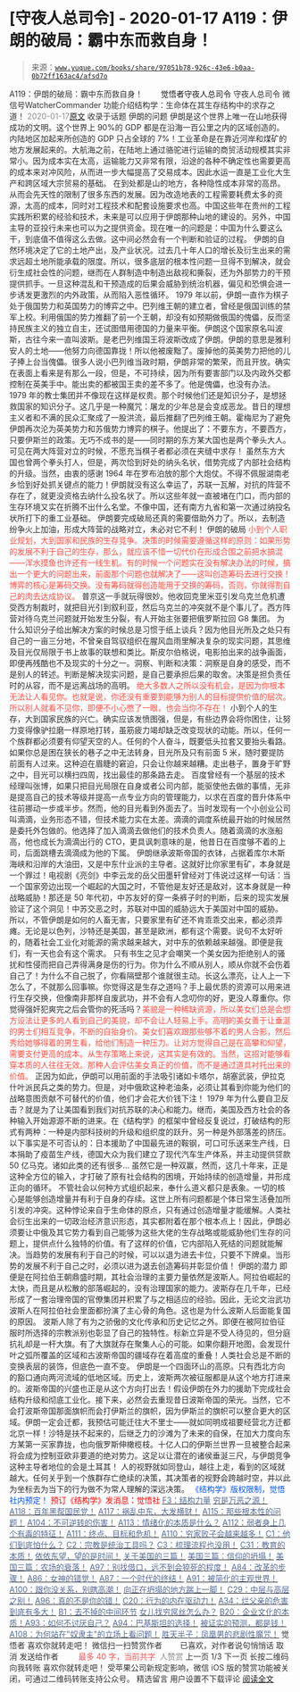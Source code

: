 # [守夜人总司令] - 2020-01-17 A119：伊朗的破局：霸中东而救自身！

> 来源：[`www.yuque.com/books/share/97051b78-926c-43e6-b0aa-0b72ff163ac4/afsd7o`](https://www.yuque.com/books/share/97051b78-926c-43e6-b0aa-0b72ff163ac4/afsd7o)

<ne-p id="520f42f3293818f927861ebbd5b15da4_p_0" data-lake-id="520f42f3293818f927861ebbd5b15da4_p_0"><ne-text id="u6467424b" style="color: rgb(51, 51, 51);">A119：伊朗的破局：霸中东而救自身！</ne-text></ne-p> <ne-p id="304b58cfee9ee16399b044ade48e52b5" data-lake-id="304b58cfee9ee16399b044ade48e52b5"><ne-text id="u4703886d" ne-fontsize="12" style="color: rgb(255, 255, 255);">原创</ne-text><ne-text id="u2a7ddf5f" ne-fontsize="14">觉悟者</ne-text><ne-text id="u7c0031c1" ne-fontsize="14">守夜人总司令</ne-text></ne-p> <ne-p id="181df6ce7c3172140ff128de634c569e" data-lake-id="181df6ce7c3172140ff128de634c569e"><ne-text id="ua7d48c2e" ne-fontsize="14" ne-bold="true" style="color: rgb(51, 51, 51);">守夜人总司令</ne-text></ne-p> <ne-p id="5604dbc8f9f40ed4170dadb7697cf271" data-lake-id="5604dbc8f9f40ed4170dadb7697cf271"><ne-text id="u1c6f241c" ne-fontsize="14" style="color: rgb(51, 51, 51);">微信号</ne-text><ne-text id="u0c60185a" ne-fontsize="14" style="color: rgb(51, 51, 51);">WatcherCommander</ne-text></ne-p> <ne-p id="de1d887469c674d0d495781a9a13304f" data-lake-id="de1d887469c674d0d495781a9a13304f"><ne-text id="u2f7f7523" ne-fontsize="14" style="color: rgb(51, 51, 51);">功能介绍</ne-text><ne-text id="uad681a4b" ne-fontsize="14" style="color: rgb(51, 51, 51);">结构学：生命体在其生存结构中的求存之道！</ne-text></ne-p> <ne-p id="348edea3d50d1dfda78d4cea036bfd20" data-lake-id="348edea3d50d1dfda78d4cea036bfd20"><ne-text id="u89a98851" style="color: rgb(140, 140, 140);">2020-01-17</ne-text>[<ne-text id="u605c5fad" ne-fontsize="14">原文</ne-text>](https://mp.weixin.qq.com/s?__biz=MzAxNDk1NjI2Mw==&mid=2247484944&idx=1&sn=74e919b10f0f95a4cf627389a13d9e3a&chksm=9b8a2598acfdac8eff63dc7771e616b2ca1e509791c686d7e0a198430469565bd9dead1fbee2&scene=27#wechat_redirect&cpage=266)</ne-p> <ne-p id="d1af7aa2e5c7e7ad77cbf45f4ad4ab6b" data-lake-id="d1af7aa2e5c7e7ad77cbf45f4ad4ab6b"><ne-text id="u57b99611" style="color: rgb(51, 51, 51);">收录于话题</ne-text></ne-p> <ne-p id="fcfb05c194b8d7ac82cf79d844ad4f94" data-lake-id="fcfb05c194b8d7ac82cf79d844ad4f94"><ne-text id="u2800593e" style="color: rgb(44, 45, 49);">伊朗的问题</ne-text> <ne-text id="u2b72adfb" ne-fontsize="14" style="color: rgb(44, 45, 49);">伊朗是这个世界上唯一在山地获得成功的文明。这个世界上 90%的 GDP 都是在沿海一百公里之内的区域创造的。内陆地区加起来所创造的 GDP 只占全球的 7%！工业革命是在靠近河岸和煤矿的地方发展起来的。大航海之前，在陆地上通过骆驼进行运输的商贸活动规模其实非常小。因为成本实在太高，运输能力又非常有限，沿途的各种不确定性也需要更高的成本来对冲风险，从而进一步大幅提高了交易成本。因此水运一直是工业化大生产和跨区域大宗贸易的基础。</ne-text> <ne-text id="u57ca5956" ne-fontsize="14" style="color: rgb(44, 45, 49);">在到处都是山的地方，各种隐性成本非常的高昂。从而会先天性的限制了很多东西的发展。因为改造地表的工程需要耗费太多的资源，太高的成本，同时对工程技术和配套设施要求也高。中国这些年在贵州的工程实践所积累的经验和技术，未来是可以应用于伊朗那种山地的建设的。另外，中国主导的亚投行未来也可以为之提供资金。现在唯一的问题是：中国为什么要这么干，到底值不值得这么去做。这中间必然会有一个判断和验证的过程。</ne-text> <ne-text id="uecc56276" ne-fontsize="14" style="color: rgb(44, 45, 49);">伊朗的自然环境决定了它的土地产出，及产业状况。过去几十年人口的增长及衍生出来的需求远超土地所能承载的限度。所以，很多底层的根本性问题一旦得不到解决，就会衍生成社会性的问题，继而在人群制造中制造出敌视和撕裂，还为外部势力的干预提供抓手。一旦这种混乱和干预造成的后果会威胁到统治机器，偏见和恐惧会进一步诱发更激烈的内外政策，从而陷入恶性循环。</ne-text></ne-p> <ne-p id="b6be005da15e2430646a10f6247e2858" data-lake-id="b6be005da15e2430646a10f6247e2858"><ne-text id="ud2727696" ne-fontsize="14" style="color: rgb(44, 45, 49);">1979 年以前，伊朗一直作为棋子处于俄国势力和英国势力的博弈之中。巴列维王朝的建立者，曾经是俄国训练的禁军上校。利用俄国的势力推翻了前一个王朝，却没有如预期做俄国的傀儡，反而坚持民族主义的独立自主，还试图借用德国的力量来平衡。伊朗这个国家原名叫波斯，古往今来一直叫波斯。是老巴列维国王将波斯改成了伊朗。伊朗的意思是雅利安人的土地——他努力向德国靠拢！所以他被废黜了。废掉他的英美势力把他的儿子捧上台当傀儡。很多人说小巴列维当政时期，伊朗非常的繁荣，而且开放。确实在表面上看来是有那么一段，但是，不可持续，因为所有要害部门以及内政外交都控制在英美手中。能出卖的都被国王卖的差不多了。他是傀儡，也没有办法。</ne-text> <ne-text id="ub60b09e1" ne-fontsize="14" style="color: rgb(44, 45, 49);">1979 年的教士集团并不像现在这样是权贵。那个时候他们还是知识分子，是想拯救国家的知识分子。这几乎是一种魔咒：屠龙的少年总是会变成恶龙。昔日的理想主义者和不满的民众汇聚成了一股洪流，最后推翻了巴列维王朝。霍梅尼为了避免伊朗再次沦为英美势力和苏俄势力博弈的棋子。他提出了：不要东方，不要西方，只要伊斯兰的政策。无巧不成书的是——同时期的东方某大国也是两个拳头大人。可见在两大阵营对立的时候，不愿充当棋子者都必须在夹缝中求存！</ne-text> <ne-text id="ue1feb26a" ne-fontsize="14" style="color: rgb(44, 45, 49);">虽然东方大国也曾两个拳头打人，但是，两次恰到好处的纳头名状，借势完成了内部社会结构的升级。当然，由衷的感谢 1964 年在罗布泊放的那个大炮仗。不得不佩服湖南老乡恰到好处抓关键点的能力！伊朗就没有这么幸运了，苏联一瓦解，对抗的阵营不存在了，就更没资格去纳什么投名状了。所以这些年就一直被堵在门口，而内部的生存环境又实在折腾不出什么名堂。不像中国，还有南方九省和第一次通过纳投名状所打下的重工业基础。</ne-text> <ne-text id="uc14c7825" ne-fontsize="14" style="color: rgb(44, 45, 49);">伊朗要完成破局还真的需要借助外力了。所以，去制造纷争火上加油，形成大阵营的战略对立，未必对它不利！</ne-text></ne-p> <ne-p id="9ed61cdbff232a2fb639de3f52b56e1f" data-lake-id="9ed61cdbff232a2fb639de3f52b56e1f"><ne-text id="u2c6ab25d" style="color: rgb(44, 45, 49);">伊朗的破局</ne-text></ne-p> <ne-p id="77accb93a7600aced759141f93a72401" data-lake-id="77accb93a7600aced759141f93a72401"><ne-text id="u51cf6736" ne-fontsize="14" style="color: rgb(255, 76, 65);">小到个人职业规划，大到国家和民族的生存竞争。决策的时候需要遵循这样的原则：如果形势的发展不利于自己的生存，那么，就应该不惜一切代价在形成合围之前把水搞混——浑水摸鱼也许还有一线生机。有的时候一个问题实在没有解决办法的时候，搞出一个更大的问题出来，前面那个问题也就解决了——这叫创造筹码去进行交换！博弈的核心是筹码交换。没有筹码就得创造能用于交换的筹码，否则，你就得割自己的肉去达成协议。</ne-text> <ne-text id="u0d36e620" ne-fontsize="14" style="color: rgb(44, 45, 49);">普京这一手就玩得很妙。他收回克里米亚引发乌克兰危机遭受西方制裁时，就把目光引到叙利亚，然后乌克兰的冲突就不是个事儿了。西方阵营对待乌克兰问题就开始发生分裂，有人开始主张要把俄罗斯拉回 G8 集团。</ne-text> <ne-text id="uba62f402" ne-fontsize="14" style="color: rgb(44, 45, 49);">为什么知识分子给出解决方案的时候总是习惯于纸上谈兵？因为他目光所及之处只有自己的一亩三分地，不曾亲自驾驭组织在腥风血雨里解决复杂的现实问题，其思维及目光仅局限于书上故事的联想和类比。斯皮尔伯格说，电影拍出来的战争画面，即便再残酷也不及现实的十分之一。洞察、判断和决策：洞察是自身的感受，而不是别人的转述。判断是解决现实问题，是自己要承担后果的取舍。决策是担负责任时的从容，而不是远离战场的高明。</ne-text> <ne-text id="u83d3cb2e" ne-fontsize="14" style="color: rgb(255, 76, 65);">绝大多数人之所以没有机会，是因为你根本无法让人看见你。也就是说，你还没有重要到能够为别人的目标提供价值的层次。所以别人就看不见你，即便不小心憋了一眼，也会当你不存在！</ne-text> <ne-text id="u36727cea" ne-fontsize="14" style="color: rgb(44, 45, 49);">小到个人的生存，大到国家民族的兴亡。确实应该发愤图强，但是，有些边界会将你困住，让努力变得像驴拉磨一样原地打转，虽筋疲力竭却缺乏改变现状的动能。</ne-text><ne-text id="ubdbfc003" ne-fontsize="14" ne-bold="true" style="color: rgb(44, 45, 49);">所以，任何一个族群都必须要有仰望天空的人。任何的个人奋斗，既要低头拉套又要抬头看路。</ne-text> <ne-text id="u042edccc" ne-fontsize="14" ne-bold="true" style="color: rgb(44, 45, 49);">如果你总是困在狭长的巷子之中无法转身，目光所及只有前面 5 米，随时要提防前面有人过来。这种迫在眉睫的窘迫，只会让你越来越糟。走出巷子，置身于旷野之中，目光可以横扫四周，找出最佳的那条路去走。</ne-text></ne-p> <ne-p id="e78ab7f38db376e81bb81880d0336520" data-lake-id="e78ab7f38db376e81bb81880d0336520"><ne-text id="u1bb26470" ne-fontsize="14" style="color: rgb(44, 45, 49);">百度曾经有一个基层的技术经理叫张博，如果只把目光局限在自身或者公司内部，能驱使他去做的事情，无非是提高自己的技术等级并提高一点专业方向的管理能力，以求在百度的晋升体系中往前挪动一步或半步。然而，他的目光看到外面去了。当时发现有一个小创业公司叫滴滴，业务形态不错，但技术能力实在太差。滴滴的调度系统最开始的时候居然是委托外包做的。他选择了加入滴滴去做他们的技术负责人。随着滴滴的水涨船高，他也成长为滴滴出行的 CTO，更具讽刺意味的是，他昔日在百度够不着的上司，后面跳槽去滴滴成为他的下属。</ne-text> <ne-text id="u1b2475eb" ne-fontsize="14" style="color: rgb(44, 45, 49);">伊朗继承波斯帝国的衣钵，占据着库尔木斯海峡和沿岸的大油田，又是中东什业派的主导者。这就好比你家里有矿，本身就是一个罪过！电视剧《亮剑》中李云龙的岳父田墨轩曾经对丁伟说过这样一句话：当一个国家旁边出现一个崛起的大国之时，不管他是友好还是敌对，这本身就是一种战略威胁！那还是 50 年代初，中苏友好的穿一条裤子时的判断，后来的现实发展验证了这个洞见！中苏交恶之时，苏联对中国的威胁远大于美国对中国的威胁。</ne-text> <ne-text id="uaafadcf9" ne-fontsize="14" style="color: rgb(44, 45, 49);">所以，不管伊朗是如何的人畜无害，只要家里有矿还不肯乖乖交出来，都必须弄瘫。无论是以色列，沙特还是美国，甚至是欧洲，都有这个需要。说句不太好听的，随着社会工业化对能源的需求越来越大，对中东的依赖越来越强。即便是我们，有一天也会有这个需求。</ne-text> <ne-text id="u45e831be" ne-fontsize="14" style="color: rgb(44, 45, 49);">只有书生之见才会嘲笑一个美女因为拒绝别人的骚扰和性侵而把自己弄得满身是伤的行为。你为什么不顺从别人，顺从你就不会伤着自己了！为什么不自己脱了，你看隔壁那个谁就很主动。长这么漂亮，让人上一下怎么了，不就那么回事嘛。你觉得这是生存之道吗？手上最优质的资源可以用来进行生存交换，但像南非那样自废武功，并不会有人念叨你的好，更没人尊重你。你觉得强奸犯爽完之后会管你的死活吗？</ne-text><ne-text id="u0622b45c" ne-fontsize="14" style="color: rgb(255, 76, 65);">美貌是一种稀缺资源，所以美女们总是会想方设法让更多的人看到自己的美貌，却不会让人轻易上手。高明的美女善于让垂涎的男士们相互竞争，不断的自抬身价。美女们喜欢跟那些够不着的男人合影，然后秀给她够得着的男生看，给他们制造一种压力。让对方觉得自己是在高攀和仰望，需要支付更高的成本。从生存策略上来说，这其实是有效的。当然，这招对能够看穿本质的人往往无效。那种人会评估美女真正的价值，而不是通过道具衬托出来的价值。</ne-text> <ne-text id="u19e2dc77" ne-fontsize="14" style="color: rgb(44, 45, 49);">正因为如此，伊朗可以用前面的手法吸引诸如卡塔尔，胡塞武装，伊拉克什叶派民兵之类的势力。但是，对中俄欧这种老油条，必须让其看到你能为他们的战略意图贡献不可替代的价值，他们才会花大价钱下注！</ne-text> <ne-text id="u16efa878" ne-fontsize="14" ne-bold="true" style="color: rgb(44, 45, 49);">1979 年为什么要自卫反击？就是为了让美国看到我们对抗苏联的决心和能力。继而，美国及西方社会的各种输入开始源源不断的进来。</ne-text><ne-text id="u44090477" ne-fontsize="14" style="color: rgb(44, 45, 49);">在《结构学》的框架中曾经反复说过，</ne-text><ne-text id="ub0c92ebb" ne-fontsize="14" ne-bold="true" style="color: rgb(44, 45, 49);">打破结构的形式有两种：一种是内部科技树的升级和组织度的跃升。另一种是外部落差的挤压。</ne-text><ne-text id="u9305914e" ne-fontsize="14" style="color: rgb(44, 45, 49);">以下事实是不可否认的：日本援助了中国最先进的鞍钢，可口可乐送来生产线，日本捐助了疫苗生产线，德国大众为我们建立了现代汽车生产体系，并主动提供贷款 50 亿马克。诸如此类的还有很多... 虽然它是一种双赢，然而，这几十年来，正是这种全方位的输入，才打破了原有社会结构的困境，开始持续的创造增量，并形成正向的循环。</ne-text> <ne-text id="u9c5881d4" ne-fontsize="14" style="color: rgb(44, 45, 49);">不管社会以何种方式组织起来，奉什么道义都只是表象。一切的核心是能够创造增量并有利于自身的存续。这世上所有问题都是个体日常生活叠加所引发的冲突。这种悖论来自于生命体的原点，只有通过创造增量才能缓解。人类社会衍生出来的一切政治经济意识形态，其实都附着在那个根本点上！因此，伊朗必须要让中俄及其它势力看到自己能够为这些大佬的生存战略或能威胁他们生存的问题上，提供点什么独特的价值。有了这样的价值，它内部陷入死结的问题就能解决。当趋势的发展有利于自己的时候，可以以退为进去卡位，只要不下牌桌。当形势的发展不利于自己之时，必须以进为退去创造筹码并彰显价值！</ne-text> <ne-text id="u0157d7f9" style="color: rgb(44, 45, 49);">伊朗的潜力</ne-text> <ne-text id="u9bf648eb" ne-fontsize="14" style="color: rgb(44, 45, 49);">即便是在阿拉伯王朝鼎盛时期，其社会治理的主要力量依然是波斯人。阿拉伯崛起的太快，而且是从松散的部落崛起的，没有治理国家的能力。波斯存在几千年，已经形成了一套治理帝国的官僚集团并积累了与之相适应的经验。因此，无论文治武功波斯人在阿拉伯社会里面都扮演了主心骨的角色。这也是为什么波斯人后面能复国的原因。</ne-text> <ne-text id="u296b62e1" ne-fontsize="14" style="color: rgb(44, 45, 49);">波斯人除了有为之骄傲的文化传承和历史记忆之外。即便在被阿拉伯征服时所选择的宗教派别也彰显了自己的独特性。标新立异是不受人待见的，但分庭抗礼却是一杆大旗。有了大旗就存在聚集人心的可能。如果你翻开地图，会发现什叶之弧所覆盖的区域和古波斯帝国的疆域存在着高度的重叠！人类社会总是不断的变换表层的装饰，但底色一直不变。</ne-text> <ne-text id="u53d42443" ne-fontsize="14" style="color: rgb(44, 45, 49);">伊朗是一个四面环山的高原。只有西北方向的豁口通向两河流域的低地区域。历史上，波斯两次被征服都是从这个地方打进来的。波斯帝国的兴盛也正是从这个方向打出去！假设伊朗在外力的援助下完成社会结构升级和彻底工业化。接下来，必然会去重现昔日波斯帝国的荣光。当然，它不会打波斯帝国那面旗帜而会打伊斯兰的旗帜，因为伊斯兰的旗帜可以整合更大的区域。伊朗一定会迁都，我预估可能迁往大不里士——就如同明成祖要经营北方迁都北京一样！沙特是扶不起来的，后继乏力的沙滩为了未来的自保，在加大力度向东方某第一买家靠拢，也向俄罗斯伸橄榄枝。十亿人口的伊斯兰世界一旦被整合起来将会成为控制亚欧非要道的绝对势力。这足以让潜在的诸侯垂涎三尺，与伊朗竞争这种主导者地位的会是土耳其！</ne-text> <ne-text id="u2c18256e" ne-fontsize="14" style="color: rgb(44, 45, 49);">人的视野就如同登山，越往上走，看到的区域就越大。任何关乎到一个族群存亡绝续的决策，其决策者的视野会跨越时空，并以此为坐标去为当下的行为做不为常人理解的深远决策。</ne-text></ne-p> <ne-p id="578f87e15371b603ea49ec2f03e33638" data-lake-id="578f87e15371b603ea49ec2f03e33638" ne-alignment="center"><ne-text id="uccafed5f" ne-fontsize="13" style="color: rgb(0, 82, 255);">《结构学》版权限制，觉悟社内预定！</ne-text></ne-p> <ne-p id="57210c06d3114794cb52b0b96f272c83" data-lake-id="57210c06d3114794cb52b0b96f272c83" ne-alignment="center"><ne-text id="uc7b89a71" style="color: rgb(255, 0, 0);">预订《结构学》发消息</ne-text><ne-text id="ufd0b5241" ne-bold="true" style="color: rgb(255, 0, 0);">：觉悟社</ne-text></ne-p>  <ne-p id="7161ec1f23a8d7476806e237b159f7a8" data-lake-id="7161ec1f23a8d7476806e237b159f7a8"><ne-card data-card-name="image" data-card-type="inline" id="JcooU" data-event-boundary="card" style="color: rgb(51, 51, 51);"><ne-p id="2386f6ccf144cd44d1cd5b9fcaf33227" data-lake-id="2386f6ccf144cd44d1cd5b9fcaf33227">[<ne-text id="ufd01f541" style="color: rgb(87, 107, 149);">F3：结构力量</ne-text>](http://mp.weixin.qq.com/s?__biz=MzIzMDYwOTM0Mg==&mid=2247483942&idx=1&sn=53a6cd726a0ea5e93ef015690fa25d3b&chksm=e8b19af7dfc613e1f5509b8cebb677a6aa963a98b47438c54e89a8979374e794372cb1f0fe84&scene=21#wechat_redirect)</ne-p> <ne-p id="bf02ae0bed0f3de7a522e5c32224093d" data-lake-id="bf02ae0bed0f3de7a522e5c32224093d">[<ne-text id="u1248c4bd" style="color: rgb(87, 107, 149);">穷是万恶之源！</ne-text>](http://mp.weixin.qq.com/s?__biz=MzAxNDk1NjI2Mw==&mid=2247483823&idx=1&sn=e54ebe9891b302dc0bf1815c76ccf8b7&chksm=9b8a2227acfdab31a05e273addd9159d4b8263d58d3c58bf214841c8189157519719c3427306&scene=21#wechat_redirect)</ne-p> <ne-p id="9e0713b262309ac599686f38fd5d8106" data-lake-id="9e0713b262309ac599686f38fd5d8106">[<ne-text id="u9572fd62" style="color: rgb(87, 107, 149);">A118：百年黑帮国民党！</ne-text>](http://mp.weixin.qq.com/s?__biz=MzAxNDk1NjI2Mw==&mid=2247484933&idx=1&sn=4c6c991c03b7825e740c7e53c31a6b60&chksm=9b8a258dacfdac9b6d4e98fd0498b150a38a3b8db83923a6e524701afb90c04403e940acb3ec&scene=21#wechat_redirect)</ne-p> <ne-p id="8008a92ae40863e87bba9b4562f640f1" data-lake-id="8008a92ae40863e87bba9b4562f640f1">[<ne-text id="ub6daed7c" style="color: rgb(87, 107, 149);">A117：祸乱中东，大发横财！</ne-text>](http://mp.weixin.qq.com/s?__biz=MzAxNDk1NjI2Mw==&mid=2247484929&idx=1&sn=6d708790703e4ed1eaf2a4642db22e73&chksm=9b8a2589acfdac9f039005d19d4834e3caa628c78ed643704e60132691c64896ecd8df11bb15&scene=21#wechat_redirect)</ne-p> <ne-p id="082e4fce2764bfc3efa47b075f872bb5" data-lake-id="082e4fce2764bfc3efa47b075f872bb5">[<ne-text id="u1c86654c" style="color: rgb(87, 107, 149);">A115：那些根本性的问题！</ne-text>](http://mp.weixin.qq.com/s?__biz=MzAxNDk1NjI2Mw==&mid=2247484914&idx=1&sn=967fee05bc4f865fe727690ef496bd08&chksm=9b8a267aacfdaf6c067abdfbeed512ad0ec7af5d0c3310f4461e50eaa47c005b5b30ea9758af&scene=21#wechat_redirect)</ne-p> <ne-p id="e996a50a2cd54c0a4f5adac733c87984" data-lake-id="e996a50a2cd54c0a4f5adac733c87984">[<ne-text id="u34a5c6b9" style="color: rgb(87, 107, 149);">A104：不可逆转的伤害！</ne-text>](http://mp.weixin.qq.com/s?__biz=MzAxNDk1NjI2Mw==&mid=2247484910&idx=1&sn=80626aa3b4a4e223e5062a4d00806308&chksm=9b8a2666acfdaf70c0a3e1392357732bf9431c96bc1ec220eef91101a73d0c6eeff4f62d4e80&scene=21#wechat_redirect)</ne-p> <ne-p id="fc978c1909de9382e441a59f2c4476fe" data-lake-id="fc978c1909de9382e441a59f2c4476fe">[<ne-text id="u51f7098b" style="color: rgb(87, 107, 149);">A113：情绪化的本质是什么？</ne-text>](http://mp.weixin.qq.com/s?__biz=MzAxNDk1NjI2Mw==&mid=2247484925&idx=1&sn=a3e5d2a4ffa1f0c4a1e915a7f6244527&chksm=9b8a2675acfdaf6365b4c9b6f0390ceae91e0dbf218efdd6be0dc600964d220b1ab45bb6c2ac&scene=21#wechat_redirect)</ne-p> <ne-p id="59037107d9d46b2060d2b9a9fd79ffb1" data-lake-id="59037107d9d46b2060d2b9a9fd79ffb1">[<ne-text id="ue308fc11" style="color: rgb(87, 107, 149);">A112：弱者身上几个有毒的特征！</ne-text>](http://mp.weixin.qq.com/s?__biz=MzAxNDk1NjI2Mw==&mid=2247484903&idx=1&sn=609b7c81f10207eea8bcccbe35aa61b6&chksm=9b8a266facfdaf790a328ee9eca9d05f95ce939b69b2e4c1fcaacd63470bd79c44d03caeb00c&scene=21#wechat_redirect)</ne-p> <ne-p id="08010965fa9aa72d63635b5d32a56a75" data-lake-id="08010965fa9aa72d63635b5d32a56a75">[<ne-text id="ubaf5eb4e" style="color: rgb(87, 107, 149);">A111：终点、目标和危机！</ne-text>](http://mp.weixin.qq.com/s?__biz=MzAxNDk1NjI2Mw==&mid=2247484898&idx=1&sn=6ed72846dcf4a2a449ff3e3f3319fbc8&chksm=9b8a266aacfdaf7cbb18ec41c88149c75fdb2acc6bba79e345790a6265ce935692af1dcbe62e&scene=21#wechat_redirect)</ne-p> <ne-p id="8b0301e853e2608720cd1a88c99f1dbb" data-lake-id="8b0301e853e2608720cd1a88c99f1dbb">[<ne-text id="u30718230" style="color: rgb(87, 107, 149);">A110：穷家败子会越来越多！</ne-text>](http://mp.weixin.qq.com/s?__biz=MzAxNDk1NjI2Mw==&mid=2247484897&idx=1&sn=84e1c8a85eb385c04f400095d47d55eb&chksm=9b8a2669acfdaf7f7a431a12c057023ae123aaa855b0f9d48a98c21eae27788632beb60765c9&scene=21#wechat_redirect)</ne-p> <ne-p id="d93a85e781683d4023cfee7111b5d236" data-lake-id="d93a85e781683d4023cfee7111b5d236">[<ne-text id="u99de5349" style="color: rgb(87, 107, 149);">C1：他们到底怕什么？</ne-text>](http://mp.weixin.qq.com/s?__biz=MzAxNDk1NjI2Mw==&mid=2247483898&idx=1&sn=1b0a50386e9e89d2750dec717236f0aa&chksm=9b8a2272acfdab64235b35ee5e91b8cac6172144207251636e1345fc570aa1601f59eff7f442&scene=21#wechat_redirect)</ne-p> <ne-p id="8cdb1fe8de5c8007835338f60eca8d47" data-lake-id="8cdb1fe8de5c8007835338f60eca8d47">[<ne-text id="ueadd3035" style="color: rgb(87, 107, 149);">C2：宗教是统治工具吗？</ne-text>](http://mp.weixin.qq.com/s?__biz=MzAxNDk1NjI2Mw==&mid=2247483901&idx=1&sn=f5d9f8c7bd84370c79adae921351e813&chksm=9b8a2275acfdab63fde093d76ff82e01d0e2fd43ea675f77fd17fd51a15873d4d10499f5338d&scene=21#wechat_redirect)</ne-p> <ne-p id="1db44c85c87aa8db4a6b0defb5f0b6d3" data-lake-id="1db44c85c87aa8db4a6b0defb5f0b6d3">[<ne-text id="u137693d5" style="color: rgb(87, 107, 149);">C3：梳理流程也没用！</ne-text>](http://mp.weixin.qq.com/s?__biz=MzAxNDk1NjI2Mw==&mid=2247483989&idx=1&sn=ee70dacfd980f041379d91ae947ece44&chksm=9b8a21ddacfda8cb28bf62d6f53531e8a8ebce2de96396e50ec7e7e144fffe502ec6faee3415&scene=21#wechat_redirect)</ne-p> <ne-p id="92762d96802e1ac24707c116d9543b2c" data-lake-id="92762d96802e1ac24707c116d9543b2c">[<ne-text id="ua7eaa3bc" style="color: rgb(87, 107, 149);">C31：教育的本质！</ne-text>](http://mp.weixin.qq.com/s?__biz=MzAxNDk1NjI2Mw==&mid=2247484645&idx=1&sn=0c19e963af345ec0d157348555f45482&chksm=9b8a276dacfdae7bb43eb0602bf7d9fdc827d0675a7350f893c5b3b43986de58782355a2065d&scene=21#wechat_redirect)</ne-p> <ne-p id="4f21eade725145b31ce81e1f6debeb78" data-lake-id="4f21eade725145b31ce81e1f6debeb78">[<ne-text id="uff8b90a9" style="color: rgb(87, 107, 149);">依依东望，望的是时间！</ne-text>](http://mp.weixin.qq.com/s?__biz=MzIzMDYwOTM0Mg==&mid=2247483860&idx=1&sn=b5b01ae82ff764ce2806251e3f2a809f&chksm=e8b19905dfc61013607735eb7782299c9a4d7a39a8b15a7b46182ef20eda3ffe9f6ed6337e1f&scene=21#wechat_redirect)</ne-p> <ne-p id="4fcbe6d60cf499c91748efeecc043f3f" data-lake-id="4fcbe6d60cf499c91748efeecc043f3f">[<ne-text id="ud9d5caea" style="color: rgb(87, 107, 149);">关于美国的三篇！</ne-text>](http://mp.weixin.qq.com/s?__biz=MzIzMDYwOTM0Mg==&mid=2247484082&idx=1&sn=7f0efdc740505aeff41af3593c2c07d2&chksm=e8b19a63dfc613757721204eef321ddcad7ddc01dfc2076db117c37c0b37d75438f2e405c830&scene=21#wechat_redirect)</ne-p> <ne-p id="4e7fe3352f7c852d901621062a74caf5" data-lake-id="4e7fe3352f7c852d901621062a74caf5">[<ne-text id="u96142cd9" style="color: rgb(87, 107, 149);">美国三篇：信仰的坍塌！</ne-text>](http://mp.weixin.qq.com/s?__biz=MzIzMDYwOTM0Mg==&mid=2247484086&idx=1&sn=84a690a2f2f277ffb97bd9ae9b8997b5&chksm=e8b19a67dfc61371cbaa58bdc4cf884dcb865ce62dc947cf1cf3e7653716339ff71d49c563bb&scene=21#wechat_redirect)</ne-p> <ne-p id="4377cd13d0d839a480d2cb928b0d1dd8" data-lake-id="4377cd13d0d839a480d2cb928b0d1dd8">[<ne-text id="u05b3eab9" style="color: rgb(87, 107, 149);">美国三篇：农场的衰落！</ne-text>](http://mp.weixin.qq.com/s?__biz=MzAxNDk1NjI2Mw==&mid=2247484839&idx=1&sn=ab17e9c4ae5af883a17a9c0fcafe94dd&chksm=9b8a262facfdaf399eab6252e9034d5a64a95f1c2575ed6570615dc11980d7d14b684341c22d&scene=21#wechat_redirect)</ne-p> <ne-p id="1e57f7741d5abe6f59ee574906514d33" data-lake-id="1e57f7741d5abe6f59ee574906514d33">[<ne-text id="u64b1c944" style="color: rgb(87, 107, 149);">A97：别找借口，远不到会猝死的程度！</ne-text>](http://mp.weixin.qq.com/s?__biz=MzAxNDk1NjI2Mw==&mid=2247484866&idx=1&sn=d93222730b1fd65cd31d270e54c91073&chksm=9b8a264aacfdaf5cf1d8eab64891b03e7b9966e887c9f512b7cb4a3f6cca04f1faa2c5da905d&scene=21#wechat_redirect)</ne-p> <ne-p id="47cc27ed271bcf95681075da74e57556" data-lake-id="47cc27ed271bcf95681075da74e57556">[<ne-text id="u927e5de2" style="color: rgb(87, 107, 149);">A84：改革的步骤！</ne-text>](http://mp.weixin.qq.com/s?__biz=MzIzMDYwOTM0Mg==&mid=2247484098&idx=1&sn=8a28fd5dce47b485ed38e4f3cfdb7d05&chksm=e8b19a13dfc61305fde13511d297aa1d6b59184825c7998f338e7d5f36742e3c06c717d78fe8&scene=21#wechat_redirect)</ne-p> <ne-p id="ddcb43b1f72984e11cfc2073265a8d3f" data-lake-id="ddcb43b1f72984e11cfc2073265a8d3f">[<ne-text id="uab948971" style="color: rgb(87, 107, 149);">A86：女神的错觉！</ne-text>](http://mp.weixin.qq.com/s?__biz=MzAxNDk1NjI2Mw==&mid=2247484733&idx=1&sn=fab22e8ab3f80b78dab3d4e2e2716bfb&chksm=9b8a26b5acfdafa374df83506e5086a573169362877918977c08490b4e9747c45c99d1266e7f&scene=21#wechat_redirect)</ne-p> <ne-p id="7c4f986fa9bc7088e84b86956bdb551a" data-lake-id="7c4f986fa9bc7088e84b86956bdb551a">[<ne-text id="u630167ff" style="color: rgb(87, 107, 149);">A87：一个时代的终结！</ne-text>](http://mp.weixin.qq.com/s?__biz=MzIzMDYwOTM0Mg==&mid=2247484102&idx=1&sn=c0572fe89409ac0ef2d1468b8f81f130&chksm=e8b19a17dfc6130119eacf0492c237b5173f6f9c13265a36d7919e3132228f8c2d3306863c08&scene=21#wechat_redirect)</ne-p> <ne-p id="87c3ad4e38bffd44e1ea7cc9d3fadb2c" data-lake-id="87c3ad4e38bffd44e1ea7cc9d3fadb2c">[<ne-text id="ue7442d6c" style="color: rgb(87, 107, 149);">A91：被简化的主观世界！</ne-text>](http://mp.weixin.qq.com/s?__biz=MzIzMDYwOTM0Mg==&mid=2247484106&idx=1&sn=89ac1e2a068a9114c08822ed3a6a9916&chksm=e8b19a1bdfc6130d67743acf04c384cd66fa3d13b83614a9b3d70edda3290e8af9765c31b7d7&scene=21#wechat_redirect)</ne-p> <ne-p id="9e4b8709a8137cb71fb89c42a52d82c5" data-lake-id="9e4b8709a8137cb71fb89c42a52d82c5">[<ne-text id="u4670cbfe" style="color: rgb(87, 107, 149);">A100：跟你没关系，别瞎高潮！</ne-text>](http://mp.weixin.qq.com/s?__biz=MzAxNDk1NjI2Mw==&mid=2247484826&idx=1&sn=c2df87478a77eebf01085c7795424395&chksm=9b8a2612acfdaf04f9034241f17123b00853fb4fa0af799266ae01cdd7ce776318d0d88cde41&scene=21#wechat_redirect)</ne-p> <ne-p id="3e97f59200687bbc1a8e9df74e5355b9" data-lake-id="3e97f59200687bbc1a8e9df74e5355b9">[<ne-text id="uaeaf04ec" style="color: rgb(87, 107, 149);">向正在坍塌的地方踹上一脚！</ne-text>](http://mp.weixin.qq.com/s?__biz=MzAxNDk1NjI2Mw==&mid=2247483789&idx=1&sn=5e44b7b524c3dc4bb7705f49ed0a44a3&chksm=9b8a2205acfdab139e4b1d44ef6702b09c9fbf79505340205d13fbdaa33207a997f54bee0e97&scene=21#wechat_redirect)</ne-p> <ne-p id="4ac044c48cad94634812a06d663f4f0b" data-lake-id="4ac044c48cad94634812a06d663f4f0b">[<ne-text id="u93783e92" style="color: rgb(87, 107, 149);">C29：中层与高层之别！</ne-text>](http://mp.weixin.qq.com/s?__biz=MzIzMDYwOTM0Mg==&mid=2247484061&idx=1&sn=6b5effaceec4ccea129b0b2c0ff9eb94&chksm=e8b19a4cdfc6135a82d4a79c2245a8efb5cea97135ffeef76afcdb0f1d23fc37408270b77ac3&scene=21#wechat_redirect)</ne-p> <ne-p id="fc19f4b41cfec227c20251feb3d52288" data-lake-id="fc19f4b41cfec227c20251feb3d52288">[<ne-text id="uf4b8c904" style="color: rgb(87, 107, 149);">A96：真的不是你的错！</ne-text>](http://mp.weixin.qq.com/s?__biz=MzAxNDk1NjI2Mw==&mid=2247484835&idx=1&sn=9f24aba2a2b22cf3033e76a5435e352e&chksm=9b8a262bacfdaf3d1cf1dabf21851d162769a2bcd6826d220efeee9e34c408950f56eadd0baf&scene=21#wechat_redirect)</ne-p> <ne-p id="505ada93db554b1289fb6aebfbb91b1a" data-lake-id="505ada93db554b1289fb6aebfbb91b1a">[<ne-text id="u84ee9cec" style="color: rgb(87, 107, 149);">C20：行为的内在驱动力！</ne-text>](http://mp.weixin.qq.com/s?__biz=MzIzMDYwOTM0Mg==&mid=2247484003&idx=1&sn=a62ddbccc64f9f19890c0dff9605b6f7&chksm=e8b19ab2dfc613a47b840d331bb9c43711798f5102681c0d1a06cb3996450c1d34bc8573b7e0&scene=21#wechat_redirect)</ne-p> <ne-p id="fc7ecbf9361f1d7f73313515d7b85514" data-lake-id="fc7ecbf9361f1d7f73313515d7b85514">[<ne-text id="ufba3c5a0" style="color: rgb(87, 107, 149);">A34：烂父亲的危害到底有多大！</ne-text>](http://mp.weixin.qq.com/s?__biz=MzIzMDYwOTM0Mg==&mid=2247483986&idx=1&sn=984fbf5e696f7a3f34f25dcf93037cea&chksm=e8b19a83dfc61395d629a54503920505c42a73a62b9e72308ed4ea0d66c509ca66a1a3138ea5&scene=21#wechat_redirect)</ne-p> <ne-p id="251d65d2ef767ed0dfd18deebb2aa756" data-lake-id="251d65d2ef767ed0dfd18deebb2aa756">[<ne-text id="u046f8284" style="color: rgb(87, 107, 149);">B1：去不掉的中间环节</ne-text>](http://mp.weixin.qq.com/s?__biz=MzIzMDYwOTM0Mg==&mid=2247483903&idx=1&sn=e8a21cb816d6a27d869f81463805a208&chksm=e8b1992edfc610380f54d91f9acc9844820c77ce8a5bcedb4f36372c406647f45fd2514a6a77&scene=21#wechat_redirect)</ne-p> <ne-p id="e8a1fd2963102360aebcf399499a17a9" data-lake-id="e8a1fd2963102360aebcf399499a17a9">[<ne-text id="udfb914f6" style="color: rgb(87, 107, 149);">女儿找穷屌丝怎么办？</ne-text>](http://mp.weixin.qq.com/s?__biz=MzAxNDk1NjI2Mw==&mid=2247484939&idx=1&sn=6a8b9a3df7e1197fde72a04e45ad3055&chksm=9b8a2583acfdac958a9514beb89993c74e6ee5ad63df4c4c6d420f8ac9cc3976dcfe5f66c734&scene=21#wechat_redirect)</ne-p> <ne-p id="1348c187f27c04b118d7d78893955a4a" data-lake-id="1348c187f27c04b118d7d78893955a4a">[<ne-text id="u579cceef" style="color: rgb(87, 107, 149);">B20：企业文化的本质！</ne-text>](http://mp.weixin.qq.com/s?__biz=MzIzMDYwOTM0Mg==&mid=2247484111&idx=1&sn=d6154ef03c3702d24ebbd49ec6d2544b&chksm=e8b19a1edfc61308357f4cc639a74339e18c1e7ea64e351a1d73fac03d82e0daa3d7cbd2b4f7&scene=21#wechat_redirect)[<ne-text id="u116dd63e" style="color: rgb(87, 107, 149);">A93：如何不讨厌自己？</ne-text>](http://mp.weixin.qq.com/s?__biz=MzAxNDk1NjI2Mw==&mid=2247484783&idx=1&sn=08bb06c4b322311a9d08a0d67077b6ac&chksm=9b8a26e7acfdaff1fb664e30d3365b7405692c4c7e53b41d078052fcbd87faf8de05c04346ce&scene=21#wechat_redirect)</ne-p> <ne-p id="048a414720f566bf660a0ab41b49ffc3" data-lake-id="048a414720f566bf660a0ab41b49ffc3">[<ne-text id="u682d0420" style="color: rgb(87, 107, 149);">A94：巴基斯坦的选择！</ne-text>](http://mp.weixin.qq.com/s?__biz=MzAxNDk1NjI2Mw==&mid=2247484787&idx=1&sn=1e88f66866554dbb73e4fd4d7947be0d&chksm=9b8a26fbacfdafed9d52a547f2f4608ef001fa2b6a07ec62bb06c5df56b23b6bca3d7b26b6cf&scene=21#wechat_redirect)</ne-p> <ne-p id="407338aff2c58bd392be60631d107454" data-lake-id="407338aff2c58bd392be60631d107454">[<ne-text id="ude804611" style="color: rgb(87, 107, 149);">被证实的预测，都是钱！</ne-text>](http://mp.weixin.qq.com/s?__biz=MzAxNDk1NjI2Mw==&mid=2247484907&idx=1&sn=10678ffae630c9ad5afd4bffc8b81456&chksm=9b8a2663acfdaf752008e02e6fc0ccd025ba3d8825b607076b2fd77b25c50f963856050b3303&scene=21#wechat_redirect)</ne-p> <ne-p id="553c2d61f4a4a607ae2c000a6dfd866a" data-lake-id="553c2d61f4a4a607ae2c000a6dfd866a">[<ne-text id="u9dc6a46b" style="color: rgb(87, 107, 149);">A108：为何站在"奴隶主"的立场上看问题！</ne-text>](http://mp.weixin.qq.com/s?__biz=MzAxNDk1NjI2Mw==&mid=2247484893&idx=1&sn=d5855015b30b94246d7026ed668cd2ea&chksm=9b8a2655acfdaf4387d12eaeed5985d830dc8e265ba74e0e2e8913768c874fad45f47772e918&scene=21#wechat_redirect)</ne-p> <ne-p id="16ed7e2ec9717ec1e65fdd7acf5fcc99" data-lake-id="16ed7e2ec9717ec1e65fdd7acf5fcc99">[<ne-text id="ubd8429b8" style="color: rgb(87, 107, 149);">胜天半子：凤凰男的悲剧性魔咒！</ne-text>](http://mp.weixin.qq.com/s?__biz=MzAxNDk1NjI2Mw==&mid=2247484459&idx=1&sn=3af333a7d8f81253f730e57ba86f6f11&chksm=9b8a27a3acfdaeb524c155bcc629f472e273558add2d9c91ca3295d08144bd6d7d26ed757e6c&scene=21#wechat_redirect)</ne-p> <ne-p id="5c405496b36bf19624f75e8c1462e2c8" data-lake-id="5c405496b36bf19624f75e8c1462e2c8"><ne-text id="uf6222a9f" style="color: rgb(51, 51, 51);">觉悟者</ne-text></ne-p> <ne-p id="fb033499ad1ef0fc3c71b36077a8283e" data-lake-id="fb033499ad1ef0fc3c71b36077a8283e"><ne-text id="u4801bcd3" style="color: rgb(51, 51, 51);">喜欢你就转走吧！</ne-text></ne-p> <ne-p id="345bbc7f3e03b450dafb9ca97bd3efdd" data-lake-id="345bbc7f3e03b450dafb9ca97bd3efdd"><ne-text id="u428ba693" ne-bold="true" style="color: rgb(51, 51, 51);">微信扫一扫赞赏作者</ne-text><ne-text id="u68f875fb" ne-bold="true" style="color: rgb(255, 255, 255);">赞赏</ne-text></ne-p> <ne-p id="f8235ab513485c2f8740d01fdddfcf08" data-lake-id="f8235ab513485c2f8740d01fdddfcf08"><ne-text id="u5d321dca" style="color: rgb(51, 51, 51);">已喜欢，</ne-text><ne-text id="u1c044933">对作者说句悄悄话</ne-text></ne-p> <ne-p id="047a011710bbb4023d247bb3d1705917" data-lake-id="047a011710bbb4023d247bb3d1705917"><ne-text id="u212abc1c" style="color: rgb(51, 51, 51);">取消</ne-text></ne-p> <ne-p id="1391ba2b4dfcd34800b683ce6a56b246" data-lake-id="1391ba2b4dfcd34800b683ce6a56b246"><ne-text id="u1e4d3c37" ne-fontsize="14" ne-bold="true" style="color: rgb(51, 51, 51);">发送给作者</ne-text></ne-p> <ne-p id="f5b28649e9dae5e161d860449dc96346" data-lake-id="f5b28649e9dae5e161d860449dc96346"><ne-text id="u1050da77" ne-bold="true" style="color: rgb(255, 255, 255);">发送</ne-text></ne-p> <ne-p id="1afd07e9f81cca85f88bcd6e80347fef" data-lake-id="1afd07e9f81cca85f88bcd6e80347fef"><ne-text id="ue9b3003d" ne-fontsize="13" style="color: rgb(250, 81, 81);">最多 40 字，当前共字</ne-text></ne-p> <ne-p id="d913f5267d45cd91f90663bef2e1a4a4" data-lake-id="d913f5267d45cd91f90663bef2e1a4a4"><ne-text id="ua85ad7ef" style="color: rgb(136, 136, 136);"> 人赞赏</ne-text></ne-p> <ne-p id="6428a83c7ef96d9810505cfc24d141cb" data-lake-id="6428a83c7ef96d9810505cfc24d141cb"><ne-text id="u0c226cd3" style="color: rgb(51, 51, 51);">上一页</ne-text> <ne-text id="ud4f36b62">1</ne-text><ne-text id="u00a0e482" style="color: rgb(51, 51, 51);">/3 下一页</ne-text></ne-p> <ne-p id="509cba1316fa20cb73fa043855a91bff" data-lake-id="509cba1316fa20cb73fa043855a91bff"><ne-text id="u57db17b7" style="color: rgb(51, 51, 51);">长按二维码向我转账</ne-text></ne-p> <ne-p id="df7d2a375b0308384653d5ba0e304976" data-lake-id="df7d2a375b0308384653d5ba0e304976"><ne-text id="u20efaf7e" style="color: rgb(51, 51, 51);">喜欢你就转走吧！</ne-text></ne-p> <ne-p id="e8324c17b10d1d64925fe13b4ea54db1" data-lake-id="e8324c17b10d1d64925fe13b4ea54db1"><ne-text id="u84e7dd00" style="color: rgb(51, 51, 51);">受苹果公司新规定影响，微信 iOS 版的赞赏功能被关闭，可通过二维码转账支持公众号。</ne-text></ne-p> <ne-h3 id="ew57S" data-lake-id="ew57S"><ne-heading-ext><ne-heading-anchor></ne-heading-anchor><ne-heading-fold></ne-heading-fold></ne-heading-ext><ne-heading-content><ne-text id="ua1deb5c3" ne-fontsize="16" style="color: rgb(51, 51, 51);">精选留言</ne-text></ne-heading-content></ne-h3> <ne-p id="ace50d61f1d087abdab2da7cbfe36162" data-lake-id="ace50d61f1d087abdab2da7cbfe36162"><ne-text id="uf06247fc" style="color: rgb(51, 51, 51);">用户设置不下载评论</ne-text></ne-p> <ne-p id="bbb221829a7fc5f4e083be92979cb70d" data-lake-id="bbb221829a7fc5f4e083be92979cb70d">[<ne-text id="u7ec90417">阅读全文</ne-text>](https://t.zsxq.com/3JqvNnm)</ne-p></ne-card></ne-p>
